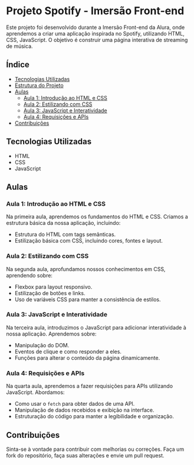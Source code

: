 # Projeto Spotify - Imersão Front-end

Este projeto foi desenvolvido durante a Imersão Front-end da Alura, onde aprendemos a criar uma aplicação inspirada no Spotify, utilizando HTML, CSS, JavaScript. O objetivo é construir uma página interativa de streaming de música.

## Índice

- [Tecnologias Utilizadas](#tecnologias-utilizadas)
- [Estrutura do Projeto](#estrutura-do-projeto)
- [Aulas](#aulas)
  - [Aula 1: Introdução ao HTML e CSS](#aula-1-introdução-ao-html-e-css)
  - [Aula 2: Estilizando com CSS](#aula-2-estilizando-com-css)
  - [Aula 3: JavaScript e Interatividade](#aula-3-javascript-e-interatividade)
  - [Aula 4: Requisições e APIs](#aula-4-requisições-e-apis)
- [Contribuições](#contribuições)

## Tecnologias Utilizadas

- HTML
- CSS
- JavaScript


## Aulas

### Aula 1: Introdução ao HTML e CSS

Na primeira aula, aprendemos os fundamentos do HTML e CSS. Criamos a estrutura básica da nossa aplicação, incluindo:

- Estrutura do HTML com tags semânticas.
- Estilização básica com CSS, incluindo cores, fontes e layout.

### Aula 2: Estilizando com CSS

Na segunda aula, aprofundamos nossos conhecimentos em CSS, aprendendo sobre:

- Flexbox para layout responsivo.
- Estilização de botões e links.
- Uso de variáveis CSS para manter a consistência de estilos.

### Aula 3: JavaScript e Interatividade

Na terceira aula, introduzimos o JavaScript para adicionar interatividade à nossa aplicação. Aprendemos sobre:

- Manipulação do DOM.
- Eventos de clique e como responder a eles.
- Funções para alterar o conteúdo da página dinamicamente.

### Aula 4: Requisições e APIs

Na quarta aula, aprendemos a fazer requisições para APIs utilizando JavaScript. Abordamos:

- Como usar o `fetch` para obter dados de uma API.
- Manipulação de dados recebidos e exibição na interface.
- Estruturação do código para manter a legibilidade e organização.

## Contribuições
Sinta-se à vontade para contribuir com melhorias ou correções. Faça um fork do repositório, faça suas alterações e envie um pull request.

